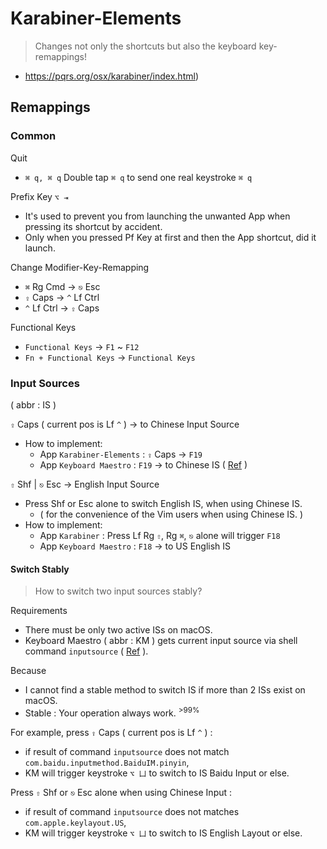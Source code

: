 # Karabiner-Elements

> Changes not only the shortcuts but also the keyboard key-remappings!

- https://pqrs.org/osx/karabiner/index.html)

## Remappings

### Common

Quit

- `⌘ q, ⌘ q` Double tap `⌘ q` to send one real keystroke `⌘ q`

Prefix Key `⌥ ⇥`

- It's used to prevent you from launching the unwanted App when pressing its shortcut by accident.
- Only when you pressed Pf Key at first and then the App shortcut, did it launch.

Change Modifier-Key-Remapping

- `⌘` Rg Cmd →  `⎋` Esc
- `⇪` Caps → `^` Lf Ctrl
- `^` Lf Ctrl → `⇪` Caps

Functional Keys

- `Functional Keys` → `F1` ~ `F12`
- `Fn + Functional Keys` → `Functional Keys`

### Input Sources

( abbr : IS )

`⇪` Caps ( current pos is Lf `^` ) → to Chinese Input Source

- How to implement:
    - App `Karabiner-Elements` : `⇪` Caps → `F19`
    - App `Keyboard Maestro` : `F19` → to Chinese IS ( [Ref](https://sspai.com/post/37962) )

`⇧` Shf | `⎋` Esc → English Input Source

- Press Shf or Esc alone to switch English IS, when using Chinese IS.
    - ( for the convenience of the Vim users when using Chinese IS. )
- How to implement:
    - App `Karabiner` : Press Lf Rg `⇧`, Rg `⌘`, `⎋` alone will trigger `F18`
    - App `Keyboard Maestro` : `F18` → to US English IS

#### Switch Stably

> How to switch two input sources stably?

Requirements

- There must be only two active ISs on macOS.
- Keyboard Maestro ( abbr : KM ) gets current input source via shell command `inputsource` ( [Ref](https://github.com/hnakamur/inputsource) ).

Because

- I cannot find a stable method to switch IS if more than 2 ISs exist on macOS.
- Stable : Your operation always work. <sup>>99%</sup>

For example, press `⇪` Caps ( current pos is Lf `^` ) :

- if result of command `inputsource` does not match `com.baidu.inputmethod.BaiduIM.pinyin`,
- KM will trigger keystroke `⌥ 凵` to switch to IS Baidu Input or else.

Press `⇧` Shf or `⎋` Esc alone when using Chinese Input :

- if result of command `inputsource` does not matches `com.apple.keylayout.US`,
- KM will trigger keystroke `⌥ 凵` to switch to IS English Layout or else.
